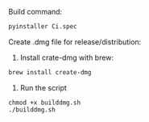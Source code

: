 Build command: 
```bash
pyinstaller Ci.spec
```
Create .dmg file for release/distribution:

1. Install crate-dmg with brew:
   
```bash
brew install create-dmg
```

1. Run the script
   
```
chmod +x builddmg.sh
./builddmg.sh
```
